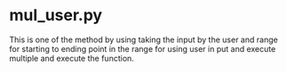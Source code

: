 # mul_user.py
This is one of the method by using 
taking the input 
by the user
and range for starting to ending point in the range for using user in put and execute multiple and execute the function.
